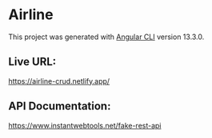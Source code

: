 # Airline

This project was generated with [Angular CLI](https://github.com/angular/angular-cli) version 13.3.0.

## Live URL:

https://airline-crud.netlify.app/

## API Documentation:

https://www.instantwebtools.net/fake-rest-api
